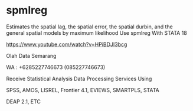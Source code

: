 # spmlreg
Estimates the spatial lag, the spatial error, the spatial durbin, and the general spatial models by maximum likelihood Use spmlreg With STATA 18

https://www.youtube.com/watch?v=HPiBDJI3bcg

Olah Data Semarang

WA : +6285227746673 (085227746673)

Receive Statistical Analysis Data Processing Services Using

SPSS, AMOS, LISREL, Frontier 4.1, EVIEWS, SMARTPLS, STATA

DEAP 2.1, ETC
